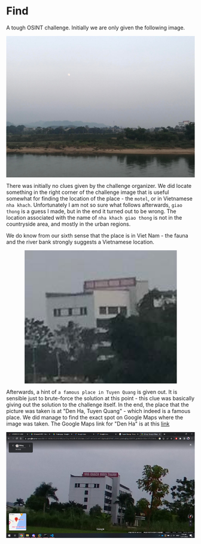 # Find

A tough OSINT challenge. Initially we are only given the following image.

<img src="./Picture.jpg" style="display:block;margin-left:auto;margin-right:auto">

There was initially no clues given by the challenge organizer. We did locate something in the right corner of the challenge image that is useful somewhat for finding the location of the place - the `motel`, or in Vietnamese `nha khach`. Unfortunately I am not so sure what follows afterwards, `giao thong` is a guess I made, but in the end it turned out to be wrong. The location associated with the name of `nha khach giao thong` is not in the countryside area, and mostly in the urban regions.

We do know from our sixth sense that the place is in Viet Nam - the fauna and the river bank strongly suggests a Vietnamese location.

<img src="./motel.png" style="display:block;margin-left:auto;margin-right:auto">

Afterwards, a hint of `a famous place in Tuyen Quang` is given out. It is sensible just to brute-force the solution at this point - this clue was basically giving out the solution to the challenge itself. In the end, the place that the picture was taken is at "Den Ha, Tuyen Quang" - which indeed is a famous place. We did manage to find the exact spot on Google Maps where the image was taken. The Google Maps link for "Den Ha" is at this [link](https://www.google.com/maps/place/%C4%90%E1%BB%81n+H%E1%BA%A1/@21.8128524,105.2161269,16z/data=!4m5!3m4!1s0x3134adfeffcc4099:0xb4faa0f0c963d8b!8m2!3d21.8129657!4d105.2150063)

<img src="./real_motel.png" style="display:block;margin-left:auto;margin-right:auto">